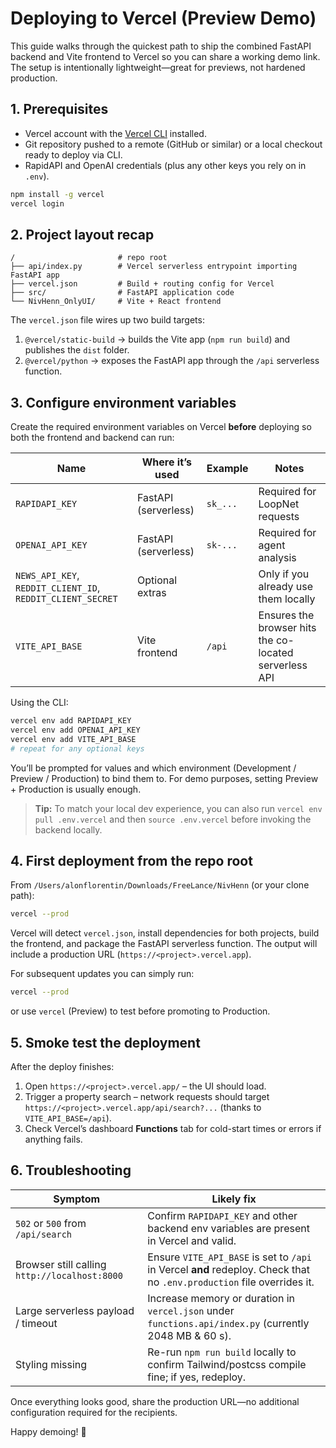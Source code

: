 # Deploying to Vercel (Preview Demo)

This guide walks through the quickest path to ship the combined FastAPI backend and Vite frontend to Vercel so you can share a working demo link. The setup is intentionally lightweight—great for previews, not hardened production.

## 1. Prerequisites

- Vercel account with the [Vercel CLI](https://vercel.com/docs/cli) installed.
- Git repository pushed to a remote (GitHub or similar) or a local checkout ready to deploy via CLI.
- RapidAPI and OpenAI credentials (plus any other keys you rely on in `.env`).

```bash
npm install -g vercel
vercel login
```

## 2. Project layout recap

```
/                       # repo root
├── api/index.py        # Vercel serverless entrypoint importing FastAPI app
├── vercel.json         # Build + routing config for Vercel
├── src/                # FastAPI application code
└── NivHenn_OnlyUI/     # Vite + React frontend
```

The `vercel.json` file wires up two build targets:

1. `@vercel/static-build` → builds the Vite app (`npm run build`) and publishes the `dist` folder.
2. `@vercel/python` → exposes the FastAPI app through the `/api` serverless function.

## 3. Configure environment variables

Create the required environment variables on Vercel **before** deploying so both the frontend and backend can run:

| Name | Where it’s used | Example | Notes |
|------|-----------------|---------|-------|
| `RAPIDAPI_KEY` | FastAPI (serverless) | `sk_...` | Required for LoopNet requests |
| `OPENAI_API_KEY` | FastAPI (serverless) | `sk-...` | Required for agent analysis |
| `NEWS_API_KEY`, `REDDIT_CLIENT_ID`, `REDDIT_CLIENT_SECRET` | Optional extras | | Only if you already use them locally |
| `VITE_API_BASE` | Vite frontend | `/api` | Ensures the browser hits the co-located serverless API |

Using the CLI:

```bash
vercel env add RAPIDAPI_KEY
vercel env add OPENAI_API_KEY
vercel env add VITE_API_BASE
# repeat for any optional keys
```

You’ll be prompted for values and which environment (Development / Preview / Production) to bind them to. For demo purposes, setting Preview + Production is usually enough.

> **Tip:** To match your local dev experience, you can also run `vercel env pull .env.vercel` and then `source .env.vercel` before invoking the backend locally.

## 4. First deployment from the repo root

From `/Users/alonflorentin/Downloads/FreeLance/NivHenn` (or your clone path):

```bash
vercel --prod
```

Vercel will detect `vercel.json`, install dependencies for both projects, build the frontend, and package the FastAPI serverless function. The output will include a production URL (`https://<project>.vercel.app`).

For subsequent updates you can simply run:

```bash
vercel --prod
```

or use `vercel` (Preview) to test before promoting to Production.

## 5. Smoke test the deployment

After the deploy finishes:

1. Open `https://<project>.vercel.app/` – the UI should load.
2. Trigger a property search – network requests should target `https://<project>.vercel.app/api/search?...` (thanks to `VITE_API_BASE=/api`).
3. Check Vercel’s dashboard **Functions** tab for cold-start times or errors if anything fails.

## 6. Troubleshooting

| Symptom | Likely fix |
|---------|------------|
| `502` or `500` from `/api/search` | Confirm `RAPIDAPI_KEY` and other backend env variables are present in Vercel and valid. |
| Browser still calling `http://localhost:8000` | Ensure `VITE_API_BASE` is set to `/api` in Vercel **and** redeploy. Check that no `.env.production` file overrides it. |
| Large serverless payload / timeout | Increase memory or duration in `vercel.json` under `functions.api/index.py` (currently 2048 MB & 60 s). |
| Styling missing | Re-run `npm run build` locally to confirm Tailwind/postcss compile fine; if yes, redeploy. |

Once everything looks good, share the production URL—no additional configuration required for the recipients.

Happy demoing! 🚀
